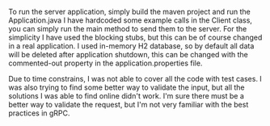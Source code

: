To run the server application, simply build the maven project and run the Application.java
I have hardcoded some example calls in the Client class, you can simply run the main method to send them to the server.
For the simplicity I have used the blocking stubs, but this can be of course changed in a real application.
I used in-memory H2 database, so by default all data will be deleted after application shutdown, this can be changed
with the commented-out property in the application.properties file.

Due to time constrains, I was not able to cover all the code with test cases.
I was also trying to find some better way to validate the input,
but all the solutions I was able to find online didn't work.
I'm sure there must be a better way to validate the request, but I'm not very familiar with the best practices in gRPC.